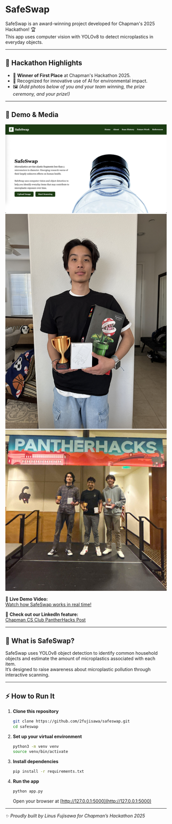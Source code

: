 # SafeSwap

SafeSwap is an award-winning project developed for Chapman's 2025 Hackathon! 🏆  
This app uses computer vision with YOLOv8 to detect microplastics in everyday objects.

---

## 🥇 Hackathon Highlights

- 🎉 **Winner of First Place** at Chapman's Hackathon 2025.
- 🏅 Recognized for innovative use of AI for environmental impact.
- 🖼️ _(Add photos below of you and your team winning, the prize ceremony, and your prize!)_

---

## 📸 Demo & Media

![Home Page](images/homepage.jpeg)
![Winning Photo 1](images/winner1.JPG)
![Winning Photo 2](images/winner234.jpeg)

🎥 **Live Demo Video:**  
[Watch how SafeSwap works in real time!](https://youtu.be/fTq29E8R6cs)

🔗 **Check out our LinkedIn feature:**  
[Chapman CS Club PantherHacks Post](https://www.linkedin.com/posts/chapman-computer-science-club_pantherhacks-pantherhacks2025-hackathon-ugcPost-7322712880305295361-AoyD?utm_source=share&utm_medium=member_desktop&rcm=ACoAAERIrrMBhpriHi6tBcmDMns7PLOnGhRIStE)

---

## 🚀 What is SafeSwap?

SafeSwap uses YOLOv8 object detection to identify common household objects and estimate the amount of microplastics associated with each item.  
It’s designed to raise awareness about microplastic pollution through interactive scanning.

---

## ⚡️ How to Run It

1. **Clone this repository**
   ```bash
   git clone https://github.com/2fujisawa/safeswap.git
   cd safeswap
   ```

2. **Set up your virtual environment**
   ```bash
   python3 -m venv venv
   source venv/bin/activate
   ```

3. **Install dependencies**
   ```bash
   pip install -r requirements.txt
   ```

4. **Run the app**
   ```bash
   python app.py
   ```
   Open your browser at [http://127.0.0.1:5000](http://127.0.0.1:5000)

---

_✨ Proudly built by Linus Fujisawa for Chapman’s Hackathon 2025_
